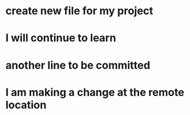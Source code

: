 # create new file for my project
# I will continue to learn
# another line to be committed
# I am making a change at the remote location

